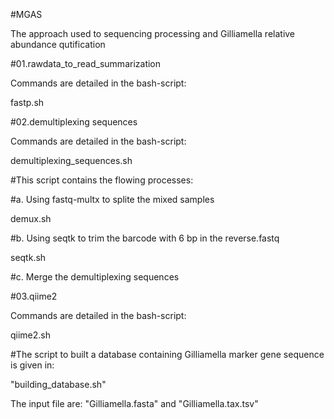 #MGAS

The approach used to sequencing processing and Gilliamella relative abundance qutification


#01.rawdata_to_read_summarization

Commands are detailed in the bash-script:

fastp.sh


#02.demultiplexing sequences

Commands are detailed in the bash-script:

demultiplexing_sequences.sh


#This script contains the flowing processes:

#a. Using fastq-multx to splite the mixed samples

demux.sh

#b. Using seqtk to trim the barcode with 6 bp in the reverse.fastq

seqtk.sh

#c. Merge the demultiplexing sequences



#03.qiime2

Commands are detailed in the bash-script:

qiime2.sh


#The script to built a database containing Gilliamella marker gene sequence is given in:

"building_database.sh"

The input file are: "Gilliamella.fasta" and "Gilliamella.tax.tsv"

